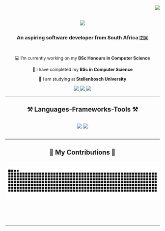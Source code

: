 <img align="right" src="https://visitor-badge.laobi.icu/badge?page_id=DTJenner.DTJenner" />

<h1 align="center">
    <img src="https://readme-typing-svg.herokuapp.com/?font=Righteous&size=35&center=true&vCenter=true&width=500&height=70&duration=4000&lines=Hi+There!+👋;+I'm+Dillon+Jenner!;" />
</h1>

<h3 align="center">An aspiring software developer from South Africa 🇿🇦</h3>

<br/>

<div align="center">
 
 💻 I’m currently working on my **BSc Honours in Computer Science**
 
 📖 I have completed my **BSc in Computer Science**

 🏢 I am studying at **Stellenbosch University**

</div>
 
<div align="center"> 
  <a href="mailto:dillon2201@gmail.com">
    <img src="https://img.shields.io/badge/Gmail-333333?style=for-the-badge&logo=gmail&logoColor=red" />
  </a>
  <a href="https://linkedin.com/in/dillon-jenner/" target="_blank">
    <img src="https://img.shields.io/badge/LinkedIn-0077B5?style=for-the-badge&logo=linkedin&logoColor=white" target="_blank" />
  </a>
  <a href="https://github.com/DTJenner" target="_blank">
     <img src="https://img.shields.io/badge/Portfolio-FF5722?style=for-the-badge&logo=todoist&logoColor=white" target="_blank" /> 
  </a>
</div>

<hr/>
 
<h2 align="center">⚒️ Languages-Frameworks-Tools ⚒️</h2>
<br/>
<div align="center">
    <img src="https://skillicons.dev/icons?i=git,linux,java,python,c,postgres,typescript,javascript,matlab,haskell,r,latex" />
    <img src="https://skillicons.dev/icons?i=vim,vscode,ubuntu,react,mongodb,nextjs,gitlab,html,maven,npm,opencv,tailwind" /><br>
</div>

<br/>
<hr/>

<div align="center">
  <h2>🐍 My Contributions 🐍</h2>
  <br>
  <img alt="snake eating my contributions" src="https://raw.githubusercontent.com/DTJenner/DTJenner/output/github-contribution-grid-snake.svg" />
  
  <br/><br/><br/>
</div>

<hr/>
